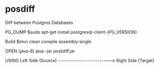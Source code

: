 # posdiff

Diff between Postgres Databases

PG_DUMP
$sudo apt-get install postgresql-client-{PG_VERSION}

Build
$mvn clean compile assembly:single

OPEN (java-8)
java -jar postdiff.jar

USING
Left Side (Source)   -------------------------->   Right Side (Target) 

 
